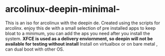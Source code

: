 # arcolinux-deepin-minimal-
This is an iso for arcolinux with the deepin de. Created using the scripts for arcolinx.
enjoy this de with a small selection of pre installed apps to keep bloat to a minimum, you can add the aps you need after you install the system.
<b>XFCE is used as a delivery enviornment, so deepin will not be available for testing without install</b>
Install on virtualbox or on bare metal , can dual boot with other OS.

